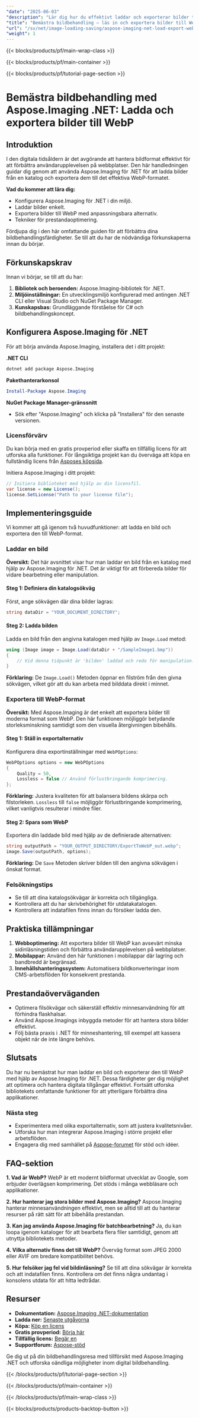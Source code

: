```yaml
---
"date": "2025-06-03"
"description": "Lär dig hur du effektivt laddar och exporterar bilder till WebP-format med Aspose.Imaging för .NET. Optimera dina webbapplikationer idag."
"title": "Bemästra bildbehandling – läs in och exportera bilder till WebP med Aspose.Imaging .NET"
"url": "/sv/net/image-loading-saving/aspose-imaging-net-load-export-webp-images/"
"weight": 1
---
```


{{< blocks/products/pf/main-wrap-class >}}

{{< blocks/products/pf/main-container >}}

{{< blocks/products/pf/tutorial-page-section >}}
# Bemästra bildbehandling med Aspose.Imaging .NET: Ladda och exportera bilder till WebP

## Introduktion

I den digitala tidsåldern är det avgörande att hantera bildformat effektivt för att förbättra användarupplevelsen på webbplatser. Den här handledningen guidar dig genom att använda Aspose.Imaging för .NET för att ladda bilder från en katalog och exportera dem till det effektiva WebP-formatet.

**Vad du kommer att lära dig:**
- Konfigurera Aspose.Imaging för .NET i din miljö.
- Laddar bilder enkelt.
- Exportera bilder till WebP med anpassningsbara alternativ.
- Tekniker för prestandaoptimering.

Fördjupa dig i den här omfattande guiden för att förbättra dina bildbehandlingsfärdigheter. Se till att du har de nödvändiga förkunskaperna innan du börjar.

## Förkunskapskrav

Innan vi börjar, se till att du har:
1. **Bibliotek och beroenden:** Aspose.Imaging-bibliotek för .NET.
2. **Miljöinställningar:** En utvecklingsmiljö konfigurerad med antingen .NET CLI eller Visual Studio och NuGet Package Manager.
3. **Kunskapsbas:** Grundläggande förståelse för C# och bildbehandlingskoncept.

## Konfigurera Aspose.Imaging för .NET

För att börja använda Aspose.Imaging, installera det i ditt projekt:

**.NET CLI**
```bash
dotnet add package Aspose.Imaging
```

**Pakethanterarkonsol**
```powershell
Install-Package Aspose.Imaging
```

**NuGet Package Manager-gränssnitt**
- Sök efter "Aspose.Imaging" och klicka på "Installera" för den senaste versionen.

### Licensförvärv

Du kan börja med en gratis provperiod eller skaffa en tillfällig licens för att utforska alla funktioner. För långsiktiga projekt kan du överväga att köpa en fullständig licens från [Asposes köpsida](https://purchase.aspose.com/buy).

Initiera Aspose.Imaging i ditt projekt:
```csharp
// Initiera biblioteket med hjälp av din licensfil.
var license = new License();
license.SetLicense("Path to your license file");
```

## Implementeringsguide

Vi kommer att gå igenom två huvudfunktioner: att ladda en bild och exportera den till WebP-format.

### Laddar en bild

**Översikt:** Det här avsnittet visar hur man laddar en bild från en katalog med hjälp av Aspose.Imaging för .NET. Det är viktigt för att förbereda bilder för vidare bearbetning eller manipulation.

#### Steg 1: Definiera din katalogsökväg
Först, ange sökvägen där dina bilder lagras:
```csharp
string dataDir = "YOUR_DOCUMENT_DIRECTORY";
```

#### Steg 2: Ladda bilden
Ladda en bild från den angivna katalogen med hjälp av `Image.Load` metod:
```csharp
using (Image image = Image.Load(dataDir + "/SampleImage1.bmp"))
{
    // Vid denna tidpunkt är 'bilden' laddad och redo för manipulation.
}
```
**Förklaring:** De `Image.Load()` Metoden öppnar en filström från den givna sökvägen, vilket gör att du kan arbeta med bilddata direkt i minnet.

### Exportera till WebP-format

**Översikt:** Med Aspose.Imaging är det enkelt att exportera bilder till moderna format som WebP. Den här funktionen möjliggör betydande storleksminskning samtidigt som den visuella återgivningen bibehålls.

#### Steg 1: Ställ in exportalternativ
Konfigurera dina exportinställningar med `WebPOptions`:
```csharp
WebPOptions options = new WebPOptions
{
    Quality = 50,
    Lossless = false // Använd förlustbringande komprimering.
};
```
**Förklaring:** Justera kvaliteten för att balansera bildens skärpa och filstorleken. `Lossless` till `false` möjliggör förlustbringande komprimering, vilket vanligtvis resulterar i mindre filer.

#### Steg 2: Spara som WebP
Exportera din laddade bild med hjälp av de definierade alternativen:
```csharp
string outputPath = "YOUR_OUTPUT_DIRECTORY/ExportToWebP_out.webp";
image.Save(outputPath, options);
```
**Förklaring:** De `Save` Metoden skriver bilden till den angivna sökvägen i önskat format.

### Felsökningstips
- Se till att dina katalogsökvägar är korrekta och tillgängliga.
- Kontrollera att du har skrivbehörighet för utdatakatalogen.
- Kontrollera att indatafilen finns innan du försöker ladda den.

## Praktiska tillämpningar
1. **Webboptimering:** Att exportera bilder till WebP kan avsevärt minska sidinläsningstiden och förbättra användarupplevelsen på webbplatser.
2. **Mobilappar:** Använd den här funktionen i mobilappar där lagring och bandbredd är begränsad.
3. **Innehållshanteringssystem:** Automatisera bildkonverteringar inom CMS-arbetsflöden för konsekvent prestanda.

## Prestandaöverväganden
- Optimera filsökvägar och säkerställ effektiv minnesanvändning för att förhindra flaskhalsar.
- Använd Aspose.Imagings inbyggda metoder för att hantera stora bilder effektivt.
- Följ bästa praxis i .NET för minneshantering, till exempel att kassera objekt när de inte längre behövs.

## Slutsats

Du har nu bemästrat hur man laddar en bild och exporterar den till WebP med hjälp av Aspose.Imaging för .NET. Dessa färdigheter ger dig möjlighet att optimera och hantera digitala tillgångar effektivt. Fortsätt utforska bibliotekets omfattande funktioner för att ytterligare förbättra dina applikationer.

### Nästa steg
- Experimentera med olika exportalternativ, som att justera kvalitetsnivåer.
- Utforska hur man integrerar Aspose.Imaging i större projekt eller arbetsflöden.
- Engagera dig med samhället på [Aspose-forumet](https://forum.aspose.com/c/imaging/10) för stöd och idéer.

## FAQ-sektion

**1. Vad är WebP?**
WebP är ett modernt bildformat utvecklat av Google, som erbjuder överlägsen komprimering. Det stöds i många webbläsare och applikationer.

**2. Hur hanterar jag stora bilder med Aspose.Imaging?**
Aspose.Imaging hanterar minnesanvändningen effektivt, men se alltid till att du hanterar resurser på rätt sätt för att bibehålla prestandan.

**3. Kan jag använda Aspose.Imaging för batchbearbetning?**
Ja, du kan loopa igenom kataloger för att bearbeta flera filer samtidigt, genom att utnyttja bibliotekets metoder.

**4. Vilka alternativ finns det till WebP?**
Överväg format som JPEG 2000 eller AVIF om bredare kompatibilitet behövs.

**5. Hur felsöker jag fel vid bildinläsning?**
Se till att dina sökvägar är korrekta och att indatafilen finns. Kontrollera om det finns några undantag i konsolens utdata för att hitta ledtrådar.

## Resurser
- **Dokumentation:** [Aspose.Imaging .NET-dokumentation](https://reference.aspose.com/imaging/net/)
- **Ladda ner:** [Senaste utgåvorna](https://releases.aspose.com/imaging/net/)
- **Köpa:** [Köp en licens](https://purchase.aspose.com/buy)
- **Gratis provperiod:** [Börja här](https://releases.aspose.com/imaging/net/)
- **Tillfällig licens:** [Begär en](https://purchase.aspose.com/temporary-license/)
- **Supportforum:** [Aspose-stöd](https://forum.aspose.com/c/imaging/10)

Ge dig ut på din bildbehandlingsresa med tillförsikt med Aspose.Imaging .NET och utforska oändliga möjligheter inom digital bildbehandling.

{{< /blocks/products/pf/tutorial-page-section >}}

{{< /blocks/products/pf/main-container >}}

{{< /blocks/products/pf/main-wrap-class >}}

{{< blocks/products/products-backtop-button >}}